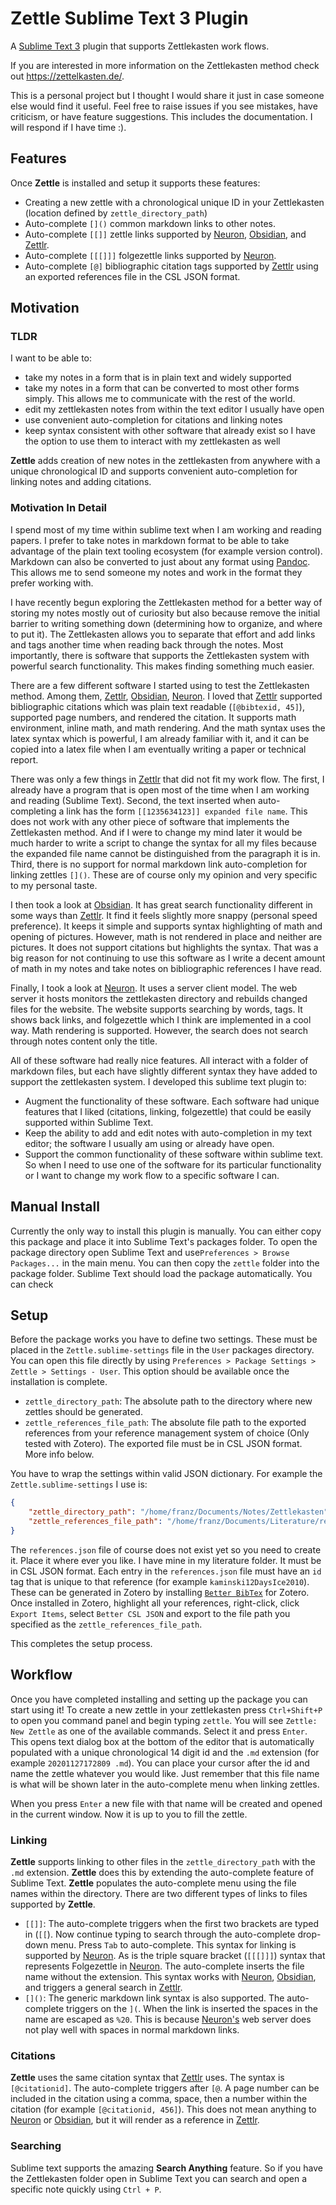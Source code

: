 # Zettle Sublime Text 3 Plugin

A [Sublime Text 3][sublime] plugin that supports Zettlekasten work flows.

If you are interested in more information on the Zettlekasten method check out https://zettelkasten.de/.

This is a personal project but I thought I would share it just in case someone else would find it useful. Feel free to raise issues if you see mistakes, have criticism, or have feature suggestions. This includes the documentation. I will respond if I have time :).

[sublime]: https://www.sublimetext.com/
[neuron]: https://neuron.zettel.page/
[obsidian]: https://obsidian.md/
[zettlr]: https://www.zettlr.com/
[pandoc]: https://pandoc.org

## Features

Once **Zettle** is installed and setup it supports these features:

 * Creating a new zettle with a chronological unique ID in your Zettlekasten (location defined by `zettle_directory_path`)
 * Auto-complete `[]()` common markdown links to other notes.
 * Auto-complete `[[]]` zettle links supported by [Neuron][neuron], [Obsidian][obsidian], and [Zettlr][zettlr].
 * Auto-complete `[[[]]]` folgezettle links supported by [Neuron][neuron].
 * Auto-complete `[@]` bibliographic citation tags supported by [Zettlr][zettlr] using an exported references file in the CSL JSON format.

## Motivation

### TLDR

I want to be able to:
 * take my notes in a form that is in plain text and widely supported
 * take my notes in a form that can be converted to most other forms simply. This allows me to communicate with the rest of the world.
 * edit my zettlekasten notes from within the text editor I usually have open
 * use convenient auto-completion for citations and linking notes
 * keep syntax consistent with other software that already exist so I have the option to use them to interact with my zettlekasten as well

**Zettle** adds creation of new notes in the zettlekasten from anywhere with a unique chronological ID and supports convenient auto-completion for linking notes and adding citations.

### Motivation In Detail

I spend most of my time within sublime text when I am working and reading papers. I prefer to take notes in markdown format to be able to take advantage of the plain text tooling ecosystem (for example version control). Markdown can also be converted to just about any format using [Pandoc][pandoc]. This allows me to send someone my notes and work in the format they prefer working with.

I have recently begun exploring the Zettlekasten method for a better way of storing my notes mostly out of curiosity but also because remove the initial barrier to writing something down (determining how to organize, and where to put it). The Zettlekasten allows you to separate that effort and add links and tags another time when reading back through the notes. Most importantly, there is software that supports the Zettlekasten system with powerful search functionality. This makes finding something much easier.

There are a few different software I started using to test the Zettlekasten method. Among them, [Zettlr][zettlr], [Obsidian][obsidian], [Neuron][neuron]. I loved that [Zettlr][zettlr] supported bibliographic citations which was plain text readable (`[@bibtexid, 45]`), supported page numbers, and rendered the citation. It supports math environment, inline math, and math rendering. And the math syntax uses the latex syntax which is powerful, I am already familiar with it, and it can be copied into a latex file when I am eventually writing a paper or technical report.

There was only a few things in [Zettlr][zettlr] that did not fit my work flow. The first, I already have a program that is open most of the time when I am working and reading (Sublime Text). Second, the text inserted when auto-completing a link has the form `[[1235634123]] expanded file name`. This does not work with any other piece of software that implements the Zettlekasten method. And if I were to change my mind later it would be much harder to write a script to change the syntax for all my files because the expanded file name cannot be distinguished from the paragraph it is in. Third, there is no support for normal markdown link auto-completion for linking zettles `[]()`. These are of course only my opinion and very specific to my personal taste.

I then took a look at [Obsidian][obsidian]. It has great search functionality different in some ways than [Zettlr][zettlr]. It find it feels slightly more snappy (personal speed preference). It keeps it simple and supports syntax highlighting of math and opening of pictures. However, math is not rendered in place and neither are pictures. It does not support citations but highlights the syntax. That was a big reason for not continuing to use this software as I write a decent amount of math in my notes and take notes on bibliographic references I have read.

Finally, I took a look at [Neuron][neuron]. It uses a server client model. The web server it hosts monitors the zettlekasten directory and rebuilds changed files for the website. The website supports searching by words, tags. It shows back links, and folgezettle which I think are implemented in a cool way. Math rendering is supported. However, the search does not search through notes content only the title.

All of these software had really nice features. All interact with a folder of markdown files, but each have slightly different syntax they have added to support the zettlekasten system. I developed this sublime text plugin to:

 * Augment the functionality of these software. Each software had unique features that I liked (citations, linking, folgezettle) that could be easily supported within Sublime Text.
 * Keep the ability to add and edit notes with auto-completion in my text editor; the software I usually am using or already have open.
 * Support the common functionality of these software within sublime text. So when I need to use one of the software for its particular functionality or I want to change my work flow to a specific software I can.

## Manual Install

Currently the only way to install this plugin is manually. You can either copy this package and place it into Sublime Text's packages folder. To open the package directory open Sublime Text and use`Preferences > Browse Packages...` in the main menu. You can then copy the `zettle` folder into the package folder. Sublime Text should load the package automatically. You can check 

## Setup

Before the package works you have to define two settings. These must be placed in the `Zettle.sublime-settings` file in the `User` packages directory. You can open this file directly by using `Preferences > Package Settings > Zettle > Settings - User`. This option should be available once the installation is complete.

 * `zettle_directory_path`: The absolute path to the directory where new zettles should be generated.
 * `zettle_references_file_path`: The absolute file path to the exported references from your reference management system of choice (Only tested with Zotero). The exported file must be in CSL JSON format. More info below.

You have to wrap the settings within valid JSON dictionary. For example the `Zettle.sublime-settings` I use is:

```json
{
    "zettle_directory_path": "/home/franz/Documents/Notes/Zettlekasten",
    "zettle_references_file_path": "/home/franz/Documents/Literature/references.json"
}
```

The `references.json` file of course does not exist yet so you need to create it. Place it where ever you like. I have mine in my literature folder. It must be in CSL JSON format. Each entry in the `references.json` file must have an `id` tag that is unique to that reference (for example `kaminski12DaysIce2010`). These can be generated in Zotero by installing [`Better BibTex`](https://retorque.re/zotero-better-bibtex/) for Zotero. Once installed in Zotero, highlight all your references, right-click, click `Export Items`, select `Better CSL JSON` and export to the file path you specified as the `zettle_references_file_path`.

This completes the setup process.

## Workflow

Once you have completed installing and setting up the package you can start using it! To create a new zettle in your zettlekasten press `Ctrl+Shift+P` to open you command panel and begin typing `zettle`. You will see `Zettle: New Zettle` as one of the available commands. Select it and press `Enter`. This opens text dialog box at the bottom of the editor that is automatically populated with a unique chronological 14 digit id and the `.md` extension (for example `20201127172809 .md`). You can place your cursor after the id and name the zettle whatever you would like. Just remember that this file name is what will be shown later in the auto-complete menu when linking zettles.

When you press `Enter` a new file with that name will be created and opened in the current window. Now it is up to you to fill the zettle.

### Linking 

**Zettle** supports linking to other files in the `zettle_directory_path` with the `.md` extension. **Zettle**  does this by extending the auto-complete feature of Sublime Text. **Zettle** populates the auto-complete menu using the file names within the directory. There are two different types of links to files supported by **Zettle**.

 * `[[]]`: The auto-complete triggers when the first two brackets are typed in (`[[`). Now continue typing to search through the auto-complete drop-down menu. Press `Tab` to auto-complete. This syntax for linking is supported by [Neuron][neuron]. As is the triple square bracket (`[[[]]]`) syntax that represents Folgezettle in [Neuron][neuron]. The auto-complete inserts the file name without the extension. This syntax works with [Neuron][neuron], [Obsidian][obsidian], and triggers a general search in [Zettlr][zettlr].
 * `[]()`: The generic markdown link syntax is also supported. The auto-complete triggers on the `](`. When the link is inserted the spaces in the name are escaped as `%20`. This is because [Neuron's][neuron] web server does not play well with spaces in normal markdown links.

### Citations

**Zettle** uses the same citation syntax that [Zettlr][zettlr] uses. The syntax is `[@citationid]`. The auto-complete triggers after `[@`. A page number can be included in the citation using a comma, space, then a number within the citation (for example `[@citationid, 456]`). This does not mean anything to [Neuron][neuron] or [Obsidian][obsidian], but it will render as a reference in [Zettlr][zettlr].

### Searching

Sublime text supports the amazing **Search Anything** feature. So if you have the Zettlekasten folder open in Sublime Text you can search and open a specific note quickly using `Ctrl + P`.

